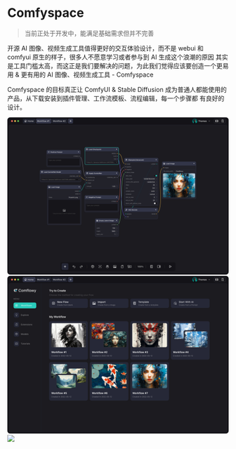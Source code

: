# Comfyspace 

> 当前正处于开发中，能满足基础需求但并不完善

开源 AI 图像、视频生成工具值得更好的交互体验设计，而不是 webui 和 comfyui 原生的样子，很多人不愿意学习或者参与到 AI 生成这个浪潮的原因
其实是工具门槛太高，而这正是我们要解决的问题，为此我们觉得应该要创造一个更易用 & 更有用的 AI 图像、视频生成工具 - Comfyspace 

Comfyspace 的目标真正让 ComfyUI & Stable Diffusion 成为普通人都能使用的产品，从下载安装到插件管理、工作流模板、流程编辑，每一个步骤都
有良好的设计。 


![](./assets/editor.jpg)
![](./assets/home.jpg)
![](./assets/gallery.jpg)

